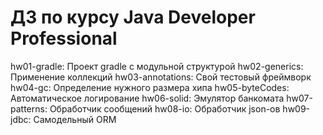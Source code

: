 # ДЗ по курсу Java Developer Professional
hw01-gradle: Проект gradle с модульной структурой
hw02-generics: Применение коллекций
hw03-annotations: Свой тестовый фреймворк
hw04-gc: Определение нужного размера хипа
hw05-byteCodes: Автоматическое логирование
hw06-solid: Эмулятор банкомата
hw07-patterns: Обработчик сообщений
hw08-io: Обработчик json-ов
hw09-jdbc: Самодельный ORM

